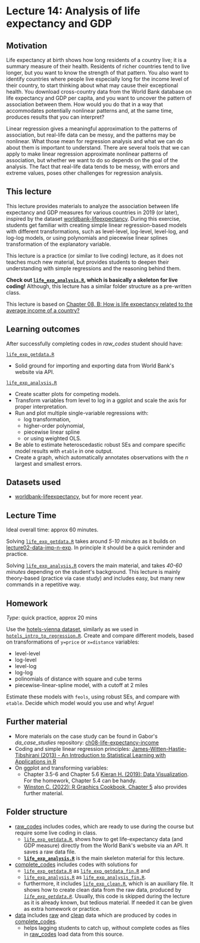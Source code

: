 # Lecture 14: Analysis of life expectancy and GDP

## Motivation

Life expectancy at birth shows how long residents of a country live; it is a summary measure of their health. Residents of richer countries tend to live longer, but you want to know the strength of that pattern. You also want to identify countries where people live especially long for the income level of their country, to start thinking about what may cause their exceptional health. You download cross-country data from the World Bank database on life expectancy and GDP per capita, and you want to uncover the pattern of association between them. How would you do that in a way that accommodates potentially nonlinear patterns and, at the same time, produces results that you can interpret?

Linear regression gives a meaningful approximation to the patterns of association, but real-life data can be messy, and the patterns may be nonlinear. What those mean for regression analysis and what we can do about them is important to understand. There are several tools that we can apply to make linear regression approximate nonlinear patterns of association, but whether we want to do so depends on the goal of the analysis. The fact that real-life data tends to be messy, with errors and extreme values, poses other challenges for regression analysis.

## This lecture

This lecture provides materials to analyze the association between life expectancy and GDP measures for various countries in 2019 (or later), inspired by the dataset [worldbank-lifeexpectancy](https://gabors-data-analysis.com/datasets/#worldbank-lifeexpectancy). During this exercise, students get familiar with creating simple linear regression-based models with different transformations, such as level-level, log-level, level-log, and log-log models, or using polynomials and piecewise linear splines transformation of the explanatory variable.

This lecture is a practice (or similar to live coding) lecture, as it does not teaches much new material, but provides students to deepen their understanding with simple regressions and the reasoning behind them.

**Check out 
[`life_exp_analysis.R`](https://github.com/gabors-data-analysis/da-coding-rstats/blob/main/lecture14-simple-regression/raw_codes/life_exp_analysis.R), which is basically a skeleton for live coding!** Although, this lecture has a similar folder structure as a pre-written class.

This lecture is based on [Chapter 08, B: How is life expectancy related to the average income of a country?](https://gabors-data-analysis.com/casestudies/#ch08b-how-is-life-expectancy-related-to-the-average-income-of-a-country)

## Learning outcomes
After successfully completing codes in *raw_codes* student should have:

[`life_exp_getdata.R`](https://github.com/gabors-data-analysis/da-coding-rstats/blob/main/lecture14-simple-regression/raw_codes/life_exp_getdata.R)
  - Solid ground for importing and exporting data from World Bank's website via API.

[`life_exp_analysis.R`](https://github.com/gabors-data-analysis/da-coding-rstats/blob/main/lecture14-simple-regression/raw_codes/life_exp_analysis.R)
  - Create scatter plots for competing models.
  - Transform variables from level to log in a ggplot and scale the axis for proper interpretation.
  - Run and plot multiple single-variable regressions with:
    - log transformation,
    - higher-order polynomial,
    - piecewise linear spline
    - or using weighted OLS.
  - Be able to estimate heteroscedastic robust SEs and compare specific model results with `etable` in one output.
  - Create a graph, which automatically annotates observations with the *n* largest and smallest errors.


## Datasets used

- [worldbank-lifeexpectancy](https://gabors-data-analysis.com/datasets/#worldbank-lifeexpectancy), but for more recent year.

## Lecture Time

Ideal overall time: approx 60 minutes.

Solving [`life_exp_getdata.R`](https://github.com/gabors-data-analysis/da-coding-rstats/blob/main/lecture14-simple-regression/raw_codes/life_exp_getdata.R) takes around *5-10 minutes* as it builds on [lecture02-data-imp-n-exp](https://github.com/gabors-data-analysis/da-coding-rstats/tree/main/lecture02-data-imp-n-exp). In principle it should be a quick reminder and practice.

Solving [`life_exp_analysis.R`](https://github.com/gabors-data-analysis/da-coding-rstats/blob/main/lecture14-simple-regression/raw_codes/life_exp_analysis.R) covers the main material, and takes *40-60 minutes* depending on the student's background. This lecture is mainly theory-based (practice via case study) and includes easy, but many new commands in a repetitive way. 

## Homework

*Type*: quick practice, approx 20 mins

Use the [hotels-vienna dataset](https://gabors-data-analysis.com/datasets/#hotels-vienna), similarly as we used in [`hotels_intro_to_regression.R`](https://github.com/gabors-data-analysis/da-coding-rstats/blob/main/lecture12-intro-to-regression/raw_codes/hotels_intro_to_regression.R). Create and compare different models, based on transformations of `y=price` or `x=distance` variables:
  
  - level-level
  - log-level
  - level-log
  - log-log
  - polinomials of distance with square and cube terms
  - piecewise-linear-spline model, with a cutoff at 2 miles 

 Estimate these models with `feols`, using robust SEs, and compare with `etable`. Decide which model would you use and why! Argue!

## Further material

  - More materials on the case study can be found in Gabor's *da_case_studies* repository: [ch08-life-expectancy-income](https://github.com/gabors-data-analysis/da_case_studies/tree/master/ch08-life-expectancy-income)
  - Coding and simple linear regression principles: [James-Witten-Hastie-Tibshirani (2013) - An Introduction to Statistical Learning with Applications in R](https://www.statlearning.com/)
  - On ggplot and transforming variables:
    - Chapter 3.5-6 and Chapter 5.6 [Kieran H. (2019): Data Visualization](https://socviz.co/makeplot.html#mapping-aesthetics-vs-setting-them). For the homework, Chapter 5.4 can be handy.
    - [Winston C. (2022): R Graphics Cookbook, Chapter 5](https://r-graphics.org/chapter-scatter) also provides further material.


## Folder structure
  
  - [raw_codes](https://github.com/gabors-data-analysis/da-coding-rstats/tree/main/lecture14-simple-regression/raw_codes) includes codes, which are ready to use during the course but require some live coding in class.
    - [`life_exp_getdata.R`](https://github.com/gabors-data-analysis/da-coding-rstats/tree/main/lecture14-simple-regression/raw_codes/life_exp_getdata.R), shows how to get life-expectancy data (and GDP measure) directly from the World Bank's website via an API. It saves a raw data file.
    - [**`life_exp_analysis.R`**](https://github.com/gabors-data-analysis/da-coding-rstats/tree/main/lecture14-simple-regression/raw_codes/life_exp_analysis.R) is the main skeleton material for this lecture. 
  - [complete_codes](https://github.com/gabors-data-analysis/da-coding-rstats/tree/main/lecture14-simple-regression/complete_codes) includes codes with solutions for
    - [`life_exp_getdata.R`](https://github.com/gabors-data-analysis/da-coding-rstats/tree/main/lecture14-simple-regression/raw_codes/life_exp_getdata.R) as [`life_exp_getdata_fin.R`](https://github.com/gabors-data-analysis/da-coding-rstats/tree/main/lecture14-simple-regression/complete_codes/life_exp_getdata_fin.R) and
    - [`life_exp_analysis.R`](https://github.com/gabors-data-analysis/da-coding-rstats/tree/main/lecture14-simple-regression/raw_codes/life_exp_analysis.R) as [`life_exp_analysis_fin.R`](https://github.com/gabors-data-analysis/da-coding-rstats/tree/main/lecture14-simple-regression/complete_codes/life_exp_analysis_fin.R).
    - furthermore, it includes [`life_exp_clean.R`](https://github.com/gabors-data-analysis/da-coding-rstats/tree/main/lecture14-simple-regression/complete_codes/life_exp_clean.R), which is an auxiliary file. It shows how to create clean data from the raw data, produced by [*`life_exp_getdata.R`*](https://github.com/gabors-data-analysis/da-coding-rstats/tree/main/lecture14-simple-regression/raw_codes/life_exp_getdata.R). Usually, this code is skipped during the lecture as it is already known, but tedious material. If needed it can be given as extra homework or practice.
  - [data](https://github.com/gabors-data-analysis/da-coding-rstats/tree/main/lecture14-simple-regression/data) includes [raw](https://github.com/gabors-data-analysis/da-coding-rstats/tree/main/lecture14-simple-regression/data/raw) and [clean](https://github.com/gabors-data-analysis/da-coding-rstats/tree/main/lecture14-simple-regression/data/clean) data which are produced by codes in [complete_codes](https://github.com/gabors-data-analysis/da-coding-rstats/tree/main/lecture14-simple-regression/complete_codes).
    - helps lagging students to catch up, without complete codes as files in [raw_codes](https://github.com/gabors-data-analysis/da-coding-rstats/tree/main/lecture14-simple-regression/raw_codes) load data from this source.



